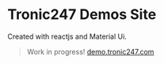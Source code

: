 # Tronic247 Demos Site
Created with reactjs and Material Ui.
>Work in progress!
[demo.tronic247.com](https://demo.tronic247.com/)
